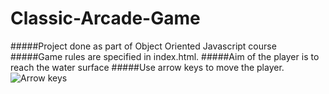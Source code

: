 # Classic-Arcade-Game
#####Project done as part of Object Oriented Javascript course
#####Game rules are specified in index.html.
#####Aim of the player is to reach the water surface
#####Use arrow keys to move the player.
![Arrow keys](https://encrypted-tbn3.gstatic.com/images?q=tbn:ANd9GcSseSOYKAljD3RZu2nTTylZFa6NeGK-yaTpkkcPwqhP4EE_SbC19bAJ_v0D)